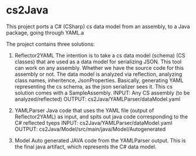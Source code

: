 # cs2Java
This project ports a C# (CSharp) cs data model from an assembly, to a Java package, going through YAML.a

The project contains three solutions:


1. Reflector2YAML
The intention is to take a cs data model (schema) (CS classes) that are used as a data model for serializing JSON.
This tool can work on any assembly.  Whether we have the source code for this assembly or not.
The data model is analyzed via reflection, analyzing class names, inheritence, JsonProperties.
Basically, generating YAML representing the cs schema, as the json serializer sees it.
This cs solution comes with a SampleAssembly.
INPUT:  Any CS assembly (to be analyzed/reflected)
OUTPUT: cs2Java/YAMLParser/dataModel.yaml


2. YAMLParser
Java code that uses the YAML file (output of Reflector2YAML) as input, and spits out java code corresponding to the C# reflected tyeps
INPUT: cs2Java/YAMLParser/dataModel.yaml
OUTPUT: cs2Java/Model/src/main/java/Model/Autogenerated


3. Model
Auto generated JAVA code from the YAMLParser output.
This is the final java artifact, which represents the C# data model.